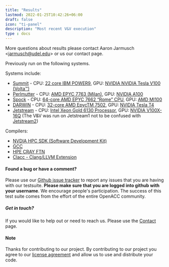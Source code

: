 ```yaml
--- 
title: "Results" 
lastmod: 2022-01-25T10:42:26+06:00 
draft: false
icon: "ti-panel"
description: "Most recent V&V execution"
type : docs
---
```


More questions about results please contact Aaron Jarmusch <<jarmusch@udel.edu>> or us our contact page. 

Previously run on the following systems. 

Systems include:

* [Summit](https://www.olcf.ornl.gov/summit/) - CPU: [22 core IBM POWER9](https://www.ibm.com/it-infrastructure/power/power9), GPU: [NVIDIA NVIDIA Tesla V100 (Volta™)](https://www.nvidia.com/en-us/data-center/v100/)
* [Perlmutter](https://www.nersc.gov/systems/perlmutter/) - CPU: [AMD EPYC 7763 (Milan)](https://www.amd.com/en/products/cpu/amd-epyc-7763), GPU: [NVIDIA A100](https://www.nvidia.com/en-us/data-center/a100/)
* [Spock](https://docs.olcf.ornl.gov/systems/spock_quick_start_guide.html) - CPU: [64-core AMD EPYC 7662 “Rome” CPU](https://www.amd.com/en/products/cpu/amd-epyc-7662), GPU: [AMD MI100](https://www.amd.com/en/products/server-accelerators/instinct-mi100)
* [DARWIN](https://dsi.udel.edu/core/computational-resources/darwin/) - CPU: [32-core AMD EpycTM 7502](https://www.amd.com/en/products/cpu/amd-epyc-7502), GPU: [NVIDIA Tesla T4](https://www.nvidia.com/en-us/data-center/tesla-t4/)
* [Jetstream](https://portal.xsede.org/jetstream) - CPU: [Intel Xeon Gold 6130 Processor](https://ark.intel.com/content/www/us/en/ark/products/120492/intel-xeon-gold-6130-processor-22m-cache-2-10-ghz.html), GPU: [NVIDIA V100X-16Q](https://www.nvidia.com/en-us/data-center/a100/)
(The V&V was run on Jetstream1 not to be confused with [Jetstream2](https://jetstream-cloud.org))

Compilers:
* [NVDIA HPC SDK (Software Development Kit)](https://developer.nvidia.com/hpc-sdk)
* [GCC](https://www.openacc.org/tools/gcc-for-openacc)
* [HPE CRAY FTN](https://www.hpe.com/us/en/home.html)
* [Clacc - Clang/LLVM Extension](https://www.exascaleproject.org/highlight/clacc-an-open-source-openacc-compiler-and-source-code-translation-project/)


#### Found a bug or have a comment?

Please use our [Github issue tracker](https://github.com/OpenACCUserGroup/OpenACCV-V/issues) to report any issues that you are having with our testsuite. **Please make sure that you are logged into github with your username**. We encourage people's participation. The success of this test suite comes from the effort of the entire OpenACC community.

##### Get in touch?

If you would like to help out or need to reach us. Please use the [Contact](/contact) page. 

#### Note

Thanks for contributing to our project. By contributing to our project you agree to our [license agreement](/license) and allow us to use and distribute your code.
